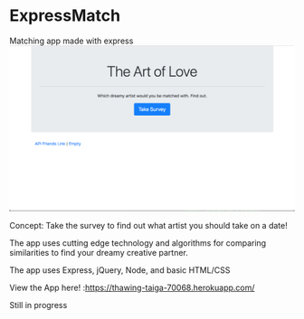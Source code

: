 # ExpressMatch
Matching app made with express
![GitHub Logo](screen.png)

Concept:
Take the survey to find out what artist you should take on a date!

The app uses cutting edge technology and algorithms for comparing similarities to find your dreamy creative partner.

The app uses Express, jQuery, Node, and basic HTML/CSS

View the App here! :https://thawing-taiga-70068.herokuapp.com/

Still in progress
